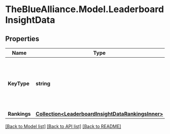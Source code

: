 # TheBlueAlliance.Model.LeaderboardInsightData

## Properties

Name | Type | Description | Notes
------------ | ------------- | ------------- | -------------
**KeyType** | **string** | What type of key is used in the rankings; either &#39;team&#39;, &#39;event&#39;, or &#39;match&#39;. | 
**Rankings** | [**Collection&lt;LeaderboardInsightDataRankingsInner&gt;**](LeaderboardInsightDataRankingsInner.md) |  | 

[[Back to Model list]](../../README.md#documentation-for-models) [[Back to API list]](../../README.md#documentation-for-api-endpoints) [[Back to README]](../../README.md)

